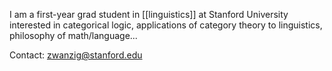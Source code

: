I am a first-year grad student in [[linguistics]] at Stanford University interested in categorical logic, applications of category theory to linguistics, philosophy of math/language...

Contact: <zwanzig@stanford.edu>